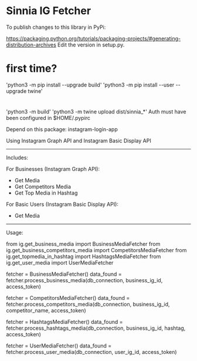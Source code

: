 # Sinnia IG Fetcher

To publish changes to this library in PyPi:

https://packaging.python.org/tutorials/packaging-projects/#generating-distribution-archives
Edit the version in setup.py. 
# first time?
'python3 -m pip install --upgrade build'
'python3 -m pip install --user --upgrade twine'

#
'python3 -m build'
'python3 -m twine upload dist/sinnia_*'
Auth must have been configured in $HOME/.pypirc

Depend on this package: instagram-login-app



Using Instagram Graph API and Instagram Basic Display API

----

Includes:

For Businesses (Instagram Graph API):
 - Get Media
 - Get Competitors Media
 - Get Top Media in Hashtag 

For Basic Users (Instagram Basic Display API):
 - Get Media

----

Usage:

from ig.get_business_media import BusinessMediaFetcher
from ig.get_business_competitors_media import CompetitorsMediaFetcher
from ig.get_topmedia_in_hashtag import HashtagsMediaFetcher
from ig.get_user_media import UserMediaFetcher

fetcher = BusinessMediaFetcher()
data_found = fetcher.process_business_media(db_connection, business_ig_id, access_token)

fetcher = CompetitorsMediaFetcher()
data_found = fetcher.process_competitors_media(db_connection, business_ig_id, competitor_name, access_token)

fetcher = HashtagsMediaFetcher()
data_found = fetcher.process_hashtags_media(db_connection, business_ig_id, hashtag, access_token)

fetcher = UserMediaFetcher()
data_found = fetcher.process_user_media(db_connection, user_ig_id, access_token)


